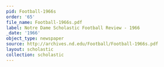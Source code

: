 ```yaml
---
pid: Football-1966s
order: '65'
file_name: Football-1966s.pdf
label: Notre Dame Scholastic Football Review - 1966
_date: '1966'
object_type: newspaper
source: http://archives.nd.edu/Football/Football-1966s.pdf
layout: scholastic
collection: scholastic
---
```

